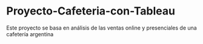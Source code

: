 # Proyecto-Cafeteria-con-Tableau
Este proyecto se basa en análisis de las ventas online y presenciales de una cafetería argentina
